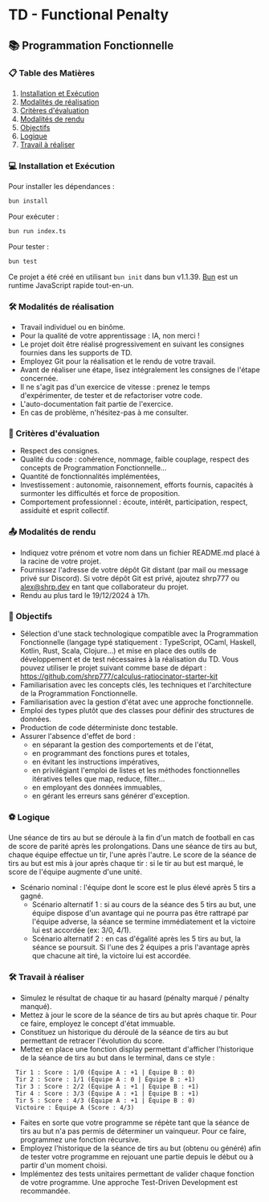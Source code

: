 # TD - Functional Penalty

## 📚 Programmation Fonctionnelle

### 📋 Table des Matières
1. [Installation et Exécution](#-installation-et-exécution)
2. [Modalités de réalisation](#-modalités-de-réalisation)
3. [Critères d'évaluation](#-critères-dévaluation)
4. [Modalités de rendu](#-modalités-de-rendu)
5. [Objectifs](#-objectifs)
6. [Logique](#-logique)
7. [Travail à réaliser](#-travail-à-réaliser)

### 💻 Installation et Exécution

Pour installer les dépendances :

```bash
bun install
```

Pour exécuter :

```bash
bun run index.ts
```

Pour tester :

```bash
bun test
```

Ce projet a été créé en utilisant `bun init` dans bun v1.1.39. [Bun](https://bun.sh) est un runtime JavaScript rapide tout-en-un.

### 🛠️ Modalités de réalisation

- Travail individuel ou en binôme.
- Pour la qualité de votre apprentissage : IA, non merci !
- Le projet doit être réalisé progressivement en suivant les consignes fournies dans les supports de TD.
- Employez Git pour la réalisation et le rendu de votre travail.
- Avant de réaliser une étape, lisez intégralement les consignes de l'étape concernée.
- Il ne s'agit pas d'un exercice de vitesse : prenez le temps d'expérimenter, de tester et de refactoriser votre code.
- L'auto-documentation fait partie de l'exercice.
- En cas de problème, n'hésitez-pas à me consulter.

### 📝 Critères d'évaluation

- Respect des consignes.
- Qualité du code : cohérence, nommage, faible couplage, respect des concepts de Programmation Fonctionnelle…
- Quantité de fonctionnalités implémentées,
- Investissement : autonomie, raisonnement, efforts fournis, capacités à surmonter les difficultés et force de proposition.
- Comportement professionnel : écoute, intérêt, participation, respect, assiduité et esprit collectif.

### 📤 Modalités de rendu

- Indiquez votre prénom et votre nom dans un fichier README.md placé à la racine de votre projet.
- Fournissez l'adresse de votre dépôt Git distant (par mail ou message privé sur Discord). Si votre dépôt Git est privé, ajoutez shrp777 ou alex@shrp.dev en tant que collaborateur du projet.
- Rendu au plus tard le 19/12/2024 à 17h.

### 🎯 Objectifs

- Sélection d'une stack technologique compatible avec la Programmation Fonctionnelle (langage typé statiquement : TypeScript, OCaml, Haskell, Kotlin, Rust, Scala, Clojure…) et mise en place des outils de développement et de test nécessaires à la réalisation du TD.
  Vous pouvez utiliser le projet suivant comme base de départ : https://github.com/shrp777/calculus-ratiocinator-starter-kit
- Familiarisation avec les concepts clés, les techniques et l'architecture de la Programmation Fonctionnelle.
- Familiarisation avec la gestion d'état avec une approche fonctionnelle.
- Emploi des types plutôt que des classes pour définir des structures de données.
- Production de code déterministe donc testable.
- Assurer l'absence d'effet de bord :
  - en séparant la gestion des comportements et de l'état,
  - en programmant des fonctions pures et totales,
  - en évitant les instructions impératives,
  - en privilégiant l'emploi de listes et les méthodes fonctionnelles itératives telles que map, reduce, filter…
  - en employant des données immuables,
  - en gérant les erreurs sans générer d'exception.

### ⚽ Logique

Une séance de tirs au but se déroule à la fin d'un match de football en cas de score de parité après les prolongations.
Dans une séance de tirs au but, chaque équipe effectue un tir, l'une après l'autre.
Le score de la séance de tirs au but est mis à jour après chaque tir :
si le tir au but est marqué, le score de l'équipe augmente d'une unité.
- Scénario nominal : l'équipe dont le score est le plus élevé après 5 tirs a gagné.
  - Scénario alternatif 1 : si au cours de la séance des 5 tirs au but, une équipe dispose d'un avantage qui ne pourra pas être rattrapé par l'équipe adverse, la séance se termine immédiatement et la victoire lui est accordée (ex: 3/0, 4/1).
  - Scénario alternatif 2 : en cas d'égalité après les 5 tirs au but, la séance se poursuit. Si l'une des 2 équipes a pris l'avantage après que chacune ait tiré, la victoire lui est accordée.

### 🛠️ Travail à réaliser

- Simulez le résultat de chaque tir au hasard (pénalty marqué / pénalty manqué).
- Mettez à jour le score de la séance de tirs au but après chaque tir. Pour ce faire, employez le concept d'état immuable.
- Constituez un historique du déroulé de la séance de tirs au but permettant de retracer l'évolution du score.
- Mettez en place une fonction display permettant d'afficher l'historique de la séance de tirs au but dans le terminal, dans ce style :
```plaintext
  Tir 1 : Score : 1/0 (Équipe A : +1 | Équipe B : 0)
  Tir 2 : Score : 1/1 (Équipe A : 0 | Équipe B : +1)
  Tir 3 : Score : 2/2 (Équipe A : +1 | Équipe B : +1)
  Tir 4 : Score : 3/3 (Équipe A : +1 | Équipe B : +1)
  Tir 5 : Score : 4/3 (Équipe A : +1 | Équipe B : 0)
  Victoire : Équipe A (Score : 4/3)
```
- Faites en sorte que votre programme se répète tant que la séance de tirs au but n'a pas permis de déterminer un vainqueur. Pour ce faire, programmez une fonction récursive.
- Employez l'historique de la séance de tirs au but (obtenu ou généré) afin de tester votre programme en rejouant une partie depuis le début ou à partir d'un moment choisi.
- Implémentez des tests unitaires permettant de valider chaque fonction de votre programme. Une approche Test-Driven Development est recommandée.
